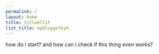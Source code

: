 ```yaml
---
permalink: /
layout: home
title: titleeltit
list_title: mybloggolbym
---
```


how do i start?
and how can i check if this thing even works?
